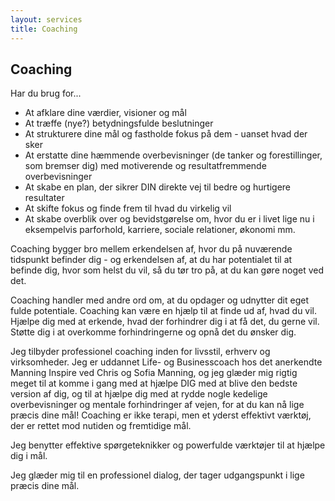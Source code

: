 ```yaml
---
layout: services
title: Coaching
---
```


## Coaching

Har du brug for...

-	At afklare dine værdier, visioner og mål
-	At træffe (nye?) betydningsfulde beslutninger
-	At strukturere dine mål og fastholde fokus på dem - uanset hvad der sker
-	At erstatte dine hæmmende overbevisninger (de tanker og forestillinger, som bremser dig) med motiverende og resultatfremmende overbevisninger
-	At skabe en plan, der sikrer DIN direkte vej til bedre og hurtigere resultater
-	At skifte fokus og finde frem til hvad du virkelig vil
-	At skabe overblik over og bevidstgørelse om, hvor du er i livet lige nu i eksempelvis parforhold, karriere, sociale relationer, økonomi mm.

Coaching bygger bro mellem erkendelsen af, hvor du på nuværende tidspunkt befinder dig - og erkendelsen af, at du har potentialet til at befinde dig, hvor som helst du vil, så du tør tro på, at du kan gøre noget ved det.

Coaching handler med andre ord om, at du opdager og udnytter dit eget fulde potentiale. Coaching kan være en hjælp til at finde ud af, hvad du vil. Hjælpe dig med at erkende, hvad der forhindrer dig i at få det, du gerne vil. Støtte dig i at overkomme forhindringerne og opnå det du ønsker dig.

Jeg tilbyder professionel coaching inden for livsstil, erhverv og virksomheder. Jeg er uddannet Life- og Businesscoach hos det anerkendte Manning Inspire ved Chris og Sofia Manning, og jeg glæder mig rigtig meget til at komme i gang med at hjælpe DIG med at blive den bedste version af dig, og til at hjælpe dig med at rydde nogle kedelige overbevisninger og mentale forhindringer af vejen, for at du kan nå lige præcis dine mål! Coaching er ikke terapi, men et yderst effektivt værktøj, der er rettet mod nutiden og fremtidige mål.

Jeg benytter effektive spørgeteknikker og powerfulde værktøjer til at hjælpe dig i mål.

Jeg glæder mig til en professionel dialog, der tager udgangspunkt i lige præcis dine mål.
